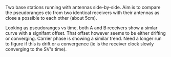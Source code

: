 Two base stations running with antennas side-by-side. Aim is to compare the pseudoranges etc from two identical 
receivers with their antennas as close a possible to each other (about 5cm).

Looking as pseudoranges vs time, both A and B receivers show a simlar curve with a signifant offset. 
That offset however seems to be either drifting or converging. Carrier phase is showing a similar
trend. Need a longer run to figure if this is drift or a convergence (ie is the receiver clock slowly
converging to the SV's time).

